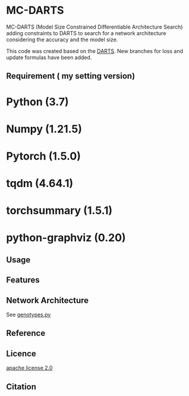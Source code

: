 # MC-DARTS

MC-DARTS (Model Size Constrained Differentiable
Architecture Search) adding constraints to DARTS to search for a network architecture considering the accuracy and the model size.

This code was created based on the [DARTS](https://github.com/quark0/darts).
New branches for loss and update formulas have been added.

## Requirement ( my setting version)

# Python (3.7)
# Numpy (1.21.5)
# Pytorch (1.5.0)
# tqdm (4.64.1)
# torchsummary (1.5.1)
# python-graphviz (0.20)

## Usage


## Features

## Network Architecture
See [genotypes.py](https://github.com/itigo-11111/MC-DARTS/blob/main/genotypes.py)

## Reference


## Licence

[apache license 2.0](https://github.com/itigo-11111/MC-DARTS/blob/main/LICENSE)


## Citation
